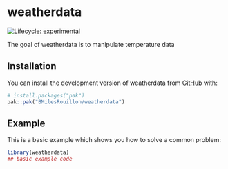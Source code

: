 
<!-- README.md is generated from README.Rmd. Please edit that file -->

# weatherdata

<!-- badges: start -->

[![Lifecycle:
experimental](https://img.shields.io/badge/lifecycle-experimental-orange.svg)](https://lifecycle.r-lib.org/articles/stages.html#experimental)
<!-- badges: end -->

The goal of weatherdata is to manipulate temperature data

## Installation

You can install the development version of weatherdata from
[GitHub](https://github.com/) with:

``` r
# install.packages("pak")
pak::pak("BMilesRouillon/weatherdata")
```

## Example

This is a basic example which shows you how to solve a common problem:

``` r
library(weatherdata)
## basic example code
```
